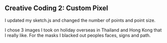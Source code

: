 ## Creative Coding 2: Custom Pixel

I updated my sketch.js and changed the number of points and point size.

I chose 3 images I took on holiday overseas in Thailand and Hong Kong that I really like.
For the masks I blacked out peoples faces, signs and path.
